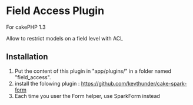 # Field Access Plugin

For cakePHP 1.3

Allow to restrict models on a field level with ACL

## Installation

1. Put the content of this plugin in "app/plugins/" in a folder named "field_access".
2. install the folowing plugin : https://github.com/kevthunder/cake-spark-form
3. Each time you user the Form helper, use SparkForm instead